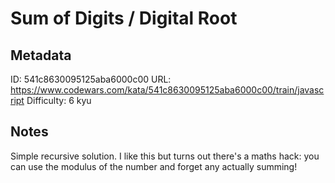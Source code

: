 # Sum of Digits / Digital Root

## Metadata
ID: 541c8630095125aba6000c00
URL: https://www.codewars.com/kata/541c8630095125aba6000c00/train/javascript
Difficulty: 6 kyu

## Notes
Simple recursive solution.
I like this but turns out there's a maths hack: you can use the modulus of the number and forget any actually summing!
